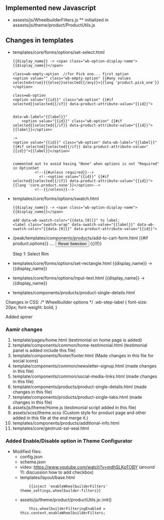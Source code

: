 ## Implemented new Javascript
* assests/js/WheelbuilderFilters.js
    ** initialized in assests/js/theme/product/ProductUtils.js


## Changes in templates
* templates/core/forms/options/set-select.html
    ```
    {{display_name}} -> <span class="wb-option-display-name">{{display_name}}</span>
    
    class=wb-empty-option  //for Pick one... first option
    <option value="" class="wb-empty-option" {{#any values selected=true}}{{else}}selected{{/any}}>{{lang 'product.pick_one'}}</option>

    class=wb-option
    <option value="{{id}}" class="wb-option" {{#if selected}}selected{{/if}} data-product-attribute-value="{{id}}">


    data-wb-label="{{label}}"
        <option value="{{id}}" class="wb-option" {{#if selected}}selected{{/if}} data-product-attribute-value="{{id}}">{{label}}</option>

    ->
    <option value="{{id}}" class="wb-option" data-wb-label="{{label}}" {{#if selected}}selected{{/if}} data-product-attribute-value="{{id}}">{{label}}</option>


    commented out to avoid having "None" when options is not "Required" in OptionSet
              <!--{{#unless required}}-->
                <!--<option value="{{id}}" {{#if selected}}selected{{/if}} data-product-attribute-value="{{id}}">{{lang 'core.product.none'}}</option>-->
              <!--{{/unless}}-->

    ```
* templates/core/forms/options/swatch.html
    ```
    {{display_name}} -> <span class="wb-option-display-name">{{display_name}}</span>

    add data-wb-swatch-color="{{data.[0]}}" to label:
    <label class="swatch-wrap" data-swatch-value="{{label}}" data-wb-swatch-color="{{data.[0]}}" data-product-attribute-value="{{id}}">
    ```


*  /peak/templates/components/products/add-to-cart-form.html
    {{#if product.options}}
    ....
         <button type="button" class="button button-secondary button-wide wb-reset-button">Reset Selection</button>
    {{/if}}

    <div class="wb-step-label"> Step 1: Select Rim </div>

* templates/core/forms/options/set-rectangle.html
        {{display_name}} -> <span class="wb-option-display-name">{{display_name}}</span>

* templates/core/forms/options/input-text.html
        {{display_name}} -> <span class="wb-option-display-name">{{display_name}}</span>


* templates/components/products/product-single-details.html
    <div id="wb-load-spinner"></div>


Changes in CSS:
/* Wheelbuilder options */
.wb-step-label {
  font-size: 20px;
  font-weight: bold;
}

Added spiner

### Aamir changes
1. template/pages/home.html (testimonial on home page is added)
2. template/components/common/home-testimonial.html (testimonial panel is added include this file)
3. template/components/footer/footer.html (Made changes in this file for social icons)
4. template/components/common/newsletter-signup.html (made changes in this file)
5. template/components/common/social-media-links.html (made changes in this file)
6. template/components/products/product-single-details.html (made changes in this file)
7. template/components/products/product-single-tabs.html (made changes in this file)
8. assets/js/theme/Home.js (testimonial script added in this file)
9. assets/scss/theme.scss (Custom style for product page and other added in this file at the end merge it.)
10. templates/components/products/additional-info.html
11. templates/core/geotrust-ssl-seal.html

### Added Enable/Disable option in Theme Configurator
* Modified files:
    * config.json
    * schema.json
    * video: https://www.youtube.com/watch?v=mdhSLKpTOBY  (around 11: discussion how to add checkbox)
    * templates/layout/base.html
        ```
            {{inject 'enableWheelbuilderFilters' theme_settings.wheelbuilder-filters}}
        ```
    * assets/js/theme/product/productUtils.js::init()
        ```
            this.wheelbuilderFilteringEnabled = this.context.enableWheelbuilderFilters;
        ```